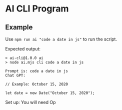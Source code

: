 # AI CLI Program

## Example

Use ```npm run ai "code a date in js"``` to run the script.

Expected output:

```
> ai-cli@1.0.0 ai
> node ai.mjs cli code a date in js

Prompt is: code a date in js
Chat GPT:

// Example: October 15, 2020

let date = new Date("October 15, 2020");
```

Set up:
You will need Op
